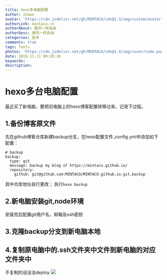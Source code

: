 ```yaml
---
title: hexo多电脑配置
author: shawn
avatar: 'https://cdn.jsdelivr.net/gh/MINTACO/cdn@1.3/img/custom/avatar.jpg'
authorLink: mintaco.cn
authorAbout: 像风一样自由
authorDesc: 像风一样自由
categories: 技术
comments: true
tags: Tools
photos: 'https://cdn.jsdelivr.net/gh/MINTACO/cdn@1.4/img/cover/code.png'
date: 2019-11-11 09:29:26
keywords:
description:
---
```

# hexo多台电脑配置
最近买了新电脑，要把旧电脑上的hexo博客配置转移过来，记录下过程。

## 1.备份博客原文件
先在github博客仓库新建backup分支，在hexo配置文件_config.yml中添加如下配置：
```
# backup
backup:
  type: git
  message: backup my blog of https://mintaco.github.io/
  repository:
    github: git@github.com:MINTACO/MINTACO.github.io.git,backup
```
其中仓库地址自行更改；
执行```hexo backup```
## 2.新电脑安装git,node环境
安装完后配置git用户名，邮箱及ssh密钥
## 3.克隆backup分支到新电脑本地
## 4.复制原电脑中的.ssh文件夹中文件到新电脑的对应文件夹中
不复制的话没法deploy
![](https://i.loli.net/2019/11/11/5b3dDQigojXF8x6.png)
